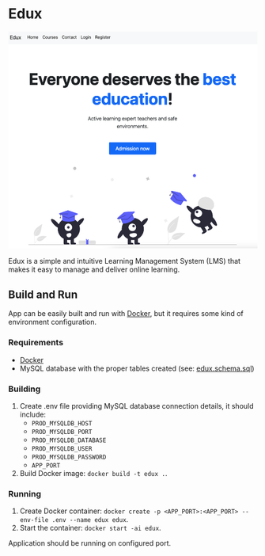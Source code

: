 # Edux

![Edux's homepage](docs/images/edux_homepage.png)

Edux is a simple and intuitive Learning Management System (LMS) that makes it easy to manage and deliver online
learning.

## Build and Run

App can be easily built and run with [Docker](https://www.docker.com), but it requires some kind of environment
configuration.

### Requirements

- [Docker](https://www.docker.com/products/docker-desktop)
- MySQL database with the proper tables created (see: [edux.schema.sql](src/main/resources/edux_schema.sql))

### Building

1. Create .env file providing MySQL database connection details, it should include:
    - `PROD_MYSQLDB_HOST`
    - `PROD_MYSQLDB_PORT`
    - `PROD_MYSQLDB_DATABASE`
    - `PROD_MYSQLDB_USER`
    - `PROD_MYSQLDB_PASSWORD`
    - `APP_PORT`
2. Build Docker image: `docker build -t edux .`.

### Running

1. Create Docker container: `docker create -p <APP_PORT>:<APP_PORT> --env-file .env --name edux edux`.
2. Start the container: `docker start -ai edux`.

Application should be running on configured port.
